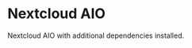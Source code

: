 <!--
SPDX-FileCopyrightText: 2025 Joe Pitt

SPDX-License-Identifier: GPL-3.0-only
-->

# Nextcloud AIO

Nextcloud AIO with additional dependencies installed.
